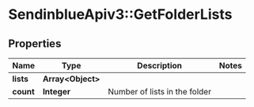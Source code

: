 # SendinblueApiv3::GetFolderLists

## Properties
Name | Type | Description | Notes
------------ | ------------- | ------------- | -------------
**lists** | **Array&lt;Object&gt;** |  | 
**count** | **Integer** | Number of lists in the folder | 



